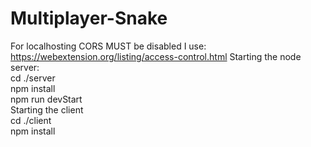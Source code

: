 # Multiplayer-Snake
For localhosting CORS MUST be disabled I use: https://webextension.org/listing/access-control.html
 Starting the node server:<br />
cd ./server<br />
npm install<br />
npm run devStart<br />
 Starting the client<br />
cd ./client<br />
npm install<br />
